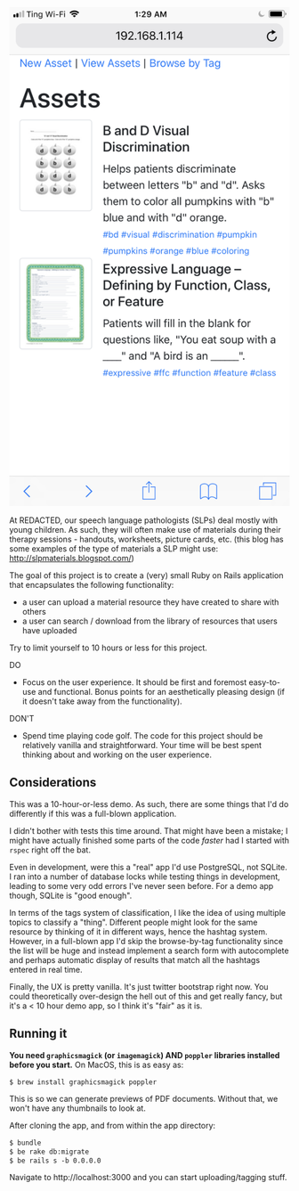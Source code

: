 ![screenshot](screenshot.png)

At REDACTED, our speech language pathologists (SLPs) deal mostly with young
children. As such, they will often make use of materials during their therapy
sessions - handouts, worksheets, picture cards, etc. (this blog has some
examples of the type of materials a SLP might use:
http://slpmaterials.blogspot.com/)

The goal of this project is to create a (very) small Ruby on Rails application
that encapsulates the following functionality:

+ a user can upload a material resource they have created to share with others
+ a user can search / download from the library of resources that users have
  uploaded

Try to limit yourself to 10 hours or less for this project.

DO

+ Focus on the user experience. It should be first and foremost easy-to-use and
  functional. Bonus points for an aesthetically pleasing design (if it doesn't
  take away from the functionality).

DON'T

+ Spend time playing code golf. The code for this project should be relatively
  vanilla and straightforward. Your time will be best spent thinking about and
  working on the user experience.

## Considerations

This was a 10-hour-or-less demo. As such, there are some things that I'd do
differently if this was a full-blown application.

I didn't bother with tests this time around. That might have been a mistake;
I might have actually finished some parts of the code _faster_ had I started
with `rspec` right off the bat.

Even in development, were this a "real" app I'd use PostgreSQL, not SQLite. I
ran into a number of database locks while testing things in development, leading
to some very odd errors I've never seen before. For a demo app though, SQLite is
"good enough".

In terms of the tags system of classification, I like the idea of using multiple
topics to classify a "thing". Different people might look for the same resource
by thinking of it in different ways, hence the hashtag system. However, in a
full-blown app I'd skip the browse-by-tag functionality since the list will be
huge and instead implement a search form with autocomplete and perhaps
automatic display of results that match all the hashtags entered in real time.

Finally, the UX is pretty vanilla. It's just twitter bootstrap right now. You
could theoretically over-design the hell out of this and get really fancy, but
it's a < 10 hour demo app, so I think it's "fair" as it is.

## Running it

**You need `graphicsmagick` (or `imagemagick`) AND `poppler` libraries installed
before you start.** On MacOS, this is as easy as:

```
$ brew install graphicsmagick poppler
```

This is so we can generate previews of PDF documents. Without that, we won't
have any thumbnails to look at.

After cloning the app, and from within the app directory:

```
$ bundle
$ be rake db:migrate
$ be rails s -b 0.0.0.0
```

Navigate to http://localhost:3000 and you can start uploading/tagging stuff.
